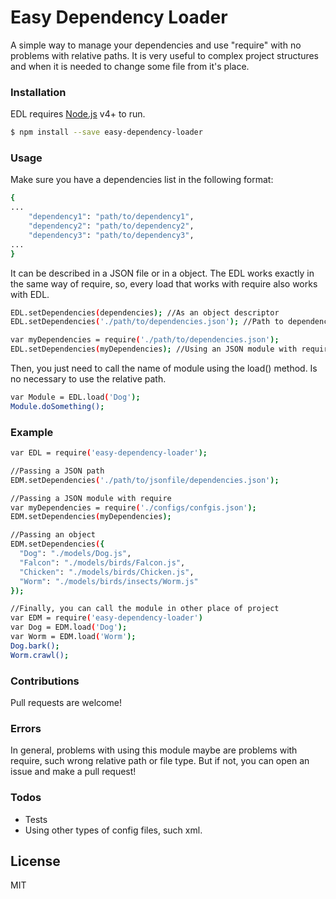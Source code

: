 ﻿# Easy Dependency Loader

A simple way to manage your dependencies and use "require" with no problems with relative paths. It is very useful to complex project structures and when it is needed to change some file from it's place.

### Installation

EDL requires [Node.js](https://nodejs.org/) v4+ to run.

```sh
$ npm install --save easy-dependency-loader
```

### Usage

Make sure you have a dependencies list in the following format:

```sh
{
...
    "dependency1": "path/to/dependency1",
    "dependency2": "path/to/dependency2",
    "dependency3": "path/to/dependency3",
...
}
```

It can be described in a JSON file or in a object. The EDL works exactly in the same way of require, so, every load that works with require also works with EDL.

```sh
EDL.setDependencies(dependencies); //As an object descriptor
EDL.setDependencies('./path/to/dependencies.json'); //Path to dependencies file

var myDependencies = require('./path/to/dependencies.json');
EDL.setDependencies(myDependencies); //Using an JSON module with require
```
Then, you just need to call the name of module using the load() method. Is no necessary to use the relative path.

```sh
var Module = EDL.load('Dog');
Module.doSomething();
```

### Example
```sh
var EDL = require('easy-dependency-loader');

//Passing a JSON path
EDM.setDependencies('./path/to/jsonfile/dependencies.json');

//Passing a JSON module with require
var myDependencies = require('./configs/confgis.json');
EDM.setDependencies(myDependencies);

//Passing an object
EDM.setDependencies({
  "Dog": "./models/Dog.js",
  "Falcon": "./models/birds/Falcon.js",
  "Chicken": "./models/birds/Chicken.js",
  "Worm": "./models/birds/insects/Worm.js"
});

//Finally, you can call the module in other place of project
var EDM = require('easy-dependency-loader')
var Dog = EDM.load('Dog');
var Worm = EDM.load('Worm');
Dog.bark(); 
Worm.crawl();
```

### Contributions
Pull requests are welcome!

### Errors
In general, problems with using this module maybe are problems with require, such wrong relative path or file type. But if not, you can open an issue and make a pull request!

### Todos
 - Tests
 - Using other types of config files, such xml.

License
----
MIT